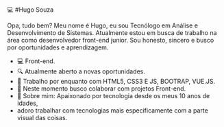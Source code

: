 💻 #Hugo Souza
    <p>Opa, tudo bem?
    Meu nome é Hugo, eu sou Tecnólogo em Análise e Desenvolvimento de Sistemas. 
    Atualmente estou em busca de trabalho na área como desenvolvedor front-end junior.
    Sou honesto, sincero e busco por oportunidades e aprendizagem.</p>

<ul>
  <li>💻 Front-end.</li>
  <li>🔍 Atualmente aberto a novas oportunidades.</li>
  <li>📰 Trabalho por enquanto com HTML5, CSS3 E JS, BOOTRAP, VUE.JS.</li>
  <li>📡 Neste momento busco colaborar com projetos Front-end.</li>
  <li>💬 Sobre mim: Apaixonado por tecnologia desde os meus 10 anos de idades,</li>
  <li>adoro trabalhar com tecnologias mais especificamente com a parte visual 
   das coisas.</li>
</ul>  


